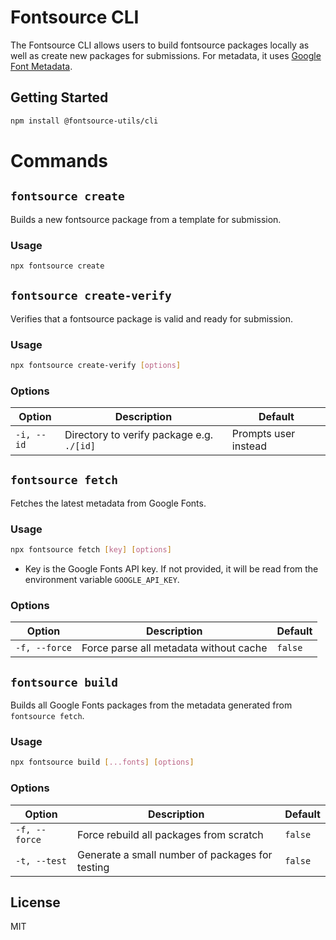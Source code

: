 # Fontsource CLI

The Fontsource CLI allows users to build fontsource packages locally as well as create new packages for submissions. For metadata, it uses [Google Font Metadata](https://github.com/fontsource/google-font-metadata).

## Getting Started

```bash
npm install @fontsource-utils/cli
```

# Commands

## `fontsource create`

Builds a new fontsource package from a template for submission. 

### Usage

```bash
npx fontsource create
```

## `fontsource create-verify`

Verifies that a fontsource package is valid and ready for submission.

### Usage

```bash
npx fontsource create-verify [options]
```

### Options

| Option     | Description                               | Default              |
| ---------- | ----------------------------------------- | -------------------- |
| `-i, --id` | Directory to verify package e.g. `./[id]` | Prompts user instead |

## `fontsource fetch`

Fetches the latest metadata from Google Fonts.

### Usage

```bash
npx fontsource fetch [key] [options]
```

- Key is the Google Fonts API key. If not provided, it will be read from the environment variable `GOOGLE_API_KEY`.

### Options

| Option        | Description                            | Default |
| ------------- | -------------------------------------- | ------- |
| `-f, --force` | Force parse all metadata without cache | `false` |


## `fontsource build`

Builds all Google Fonts packages from the metadata generated from `fontsource fetch`.

### Usage

```bash
npx fontsource build [...fonts] [options]
```

### Options

| Option        | Description                                     | Default |
| ------------- | ----------------------------------------------- | ------- |
| `-f, --force` | Force rebuild all packages from scratch         | `false` |
| `-t, --test`  | Generate a small number of packages for testing | `false` |

## License

MIT
